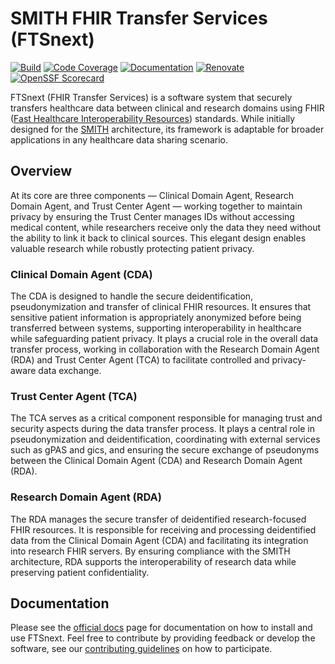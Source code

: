 # SMITH FHIR Transfer Services (FTSnext)

[![Build](https://github.com/medizininformatik-initiative/fts-next/actions/workflows/build.yml/badge.svg)](https://github.com/medizininformatik-initiative/fts-next/actions/workflows/build.yml)
[![Code Coverage](https://codecov.io/gh/medizininformatik-initiative/fts-next/branch/main/graph/badge.svg)](https://codecov.io/gh/medizininformatik-initiative/fts-next)
[![Documentation](https://img.shields.io/badge/see-Docs-blue.svg)](https://medizininformatik-initiative.github.io/fts-next)
[![Renovate](https://img.shields.io/badge/renovate-enabled-violet.svg)](https://github.com/medizininformatik-initiative/fts-next/issues/67)
[![OpenSSF Scorecard](https://api.scorecard.dev/projects/github.com/medizininformatik-initiative/fts-next/badge)](https://scorecard.dev/viewer/?uri=github.com/medizininformatik-initiative/fts-next)

FTSnext (FHIR Transfer Services) is a software system that securely transfers
healthcare data between clinical and research domains using FHIR
([Fast Healthcare Interoperability Resources][fhir]) standards. While initially
designed for the [SMITH][smith] architecture, its framework is adaptable for broader
applications in any healthcare data sharing scenario.

## Overview

At its core are three components — Clinical Domain Agent, Research Domain Agent, and
Trust Center Agent — working together to maintain privacy by ensuring the Trust Center
manages IDs without accessing medical content, while researchers receive only the data
they need without the ability to link it back to clinical sources. This elegant design
enables valuable research while robustly protecting patient privacy.

### Clinical Domain Agent (CDA)

The CDA is designed to handle the secure deidentification, pseudonymization and transfer of clinical
FHIR resources. It ensures that sensitive patient information is appropriately anonymized before
being transferred between systems, supporting interoperability in healthcare while safeguarding
patient privacy. It plays a crucial role in the overall data transfer process, working in
collaboration with the Research Domain Agent (RDA) and Trust Center Agent (TCA) to facilitate
controlled and privacy-aware data exchange.

### Trust Center Agent (TCA)

The TCA serves as a critical component responsible for managing trust and security aspects during
the data transfer process. It plays a central role in pseudonymization and deidentification,
coordinating with external services such as gPAS and gics, and ensuring the secure exchange of
pseudonyms between the Clinical Domain Agent (CDA) and Research Domain Agent (RDA).

### Research Domain Agent (RDA)

The RDA manages the secure transfer of deidentified research-focused FHIR resources. It is
responsible for receiving and processing deidentified data from the Clinical Domain Agent (CDA) and
facilitating its integration into research FHIR servers. By ensuring compliance with the SMITH
architecture, RDA supports the interoperability of research data while preserving patient
confidentiality.

## Documentation

Please see the [official docs][docs] page for documentation on how to install and use FTSnext.
Feel free to contribute by providing feedback or develop the software, see our
[contributing guidelines][contrib] on how to participate.

[fhir]: https://fhir.org/

[smith]: https://www.smith.care

[docs]: https://medizininformatik-initiative.github.io/fts-next

[contrib]: https://medizininformatik-initiative.github.io/fts-next/contributing/contributing.html
